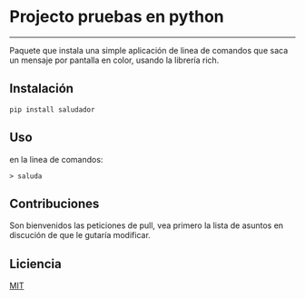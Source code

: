 # Projecto pruebas en python
---
Paquete que instala una simple aplicación de linea de comandos que saca un mensaje por pantalla 
en color, usando la librería rich.

## Instalación 

`pip install saludador`

## Uso
en la linea de comandos:

`> saluda`

## Contribuciones
Son bienvenidos las peticiones de pull, vea primero la lista de asuntos en discución de que le gutaría modificar.

## Liciencia
[MIT](https://opensource.org/licenses/mit-license.php)
